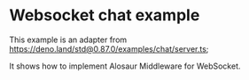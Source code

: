 # Websocket chat example

This example is an adapter from
https://deno.land/std@0.87.0/examples/chat/server.ts;

It shows how to implement Alosaur Middleware for WebSocket.
